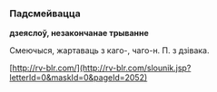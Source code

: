 ### Падсмейвацца
**дзеяслоў, незакончанае трыванне**

Смеючыся, жартаваць з каго-, чаго-н. П. з дзівака.

<a rel="author">[http://rv-blr.com/](http://rv-blr.com/slounik.jsp?letterId=0&maskId=0&pageId=2052)</a>
